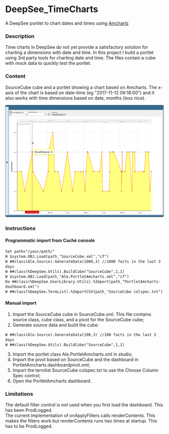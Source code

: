 # DeepSee_TimeCharts
A DeepSee portlet to chart dates and times using [Amcharts](https://www.amcharts.com/)

### Description
Time charts in DeepSee do not yet provide a satisfactory solution for charting a dimensions with date and time.
In this project I build a portlet using 3rd party tools for charting date and time.
The files contain a cube with mock data to quickly test the portlet.


### Content
SourceCube cube and a portlet showing a chart based on Amcharts. The x-axis of the chart is based on date-time (eg "2017-11-12 09:18:00") and it also works with time dimensions based on date, months (less nice).

![Alt Text](https://github.com/aless80/DeepSee_TimeCharts/blob/master/img/TimeAmchart.png)           


### Instructions
#### Programmatic import from Caché console
```
Set path="/your/path/"
W $system.OBJ.Load(path_"SourceCube.xml","cf")
W ##class(Ale.Source).GenerateData(1000,3) //1000 facts in the last 3 days
W ##class(%DeepSee.Utils).BuildCube("SourceCube",1,1)
W $system.OBJ.Load(path_"Ale.PortletAmcharts.xml","cf")
Do ##class(%DeepSee.UserLibrary.Utils).%Import(path_"PortletAmcharts-dashboard.xml")
W ##class(%DeepSee.TermList).%ImportCSV(path_"SourceCube colspec.txt")
```

#### Manual import
1) Import the SourceCube cube in SourceCube.xml. This file contains source class, cube class, and a pivot for the SourceCube cube;
2) Generate source data and build the cube:
```
W ##class(Ale.Source).GenerateData(100,3) //100 facts in the last 3 days
W ##class(%DeepSee.Utils).BuildCube("SourceCube",1,1)
```
3) Import the portlet class Ale.PortletAmcharts.xml in studio;
4) Import the pivot based on SourceCube and the dashboard in PortletAmcharts.dashboardpivot.xml;
5) Import the termlist SourceCube colspec.txt to use the Choose Column Spec control;
6) Open the PortletAmcharts dashboard.


### Limitations
The default filter control is not used when you first load the dashboard. This has been ProdLogged.  
The current implementation of onApplyFilters calls renderContents. This makes the filters work but renderContents runs two times at startup. This has to be ProdLogged.
